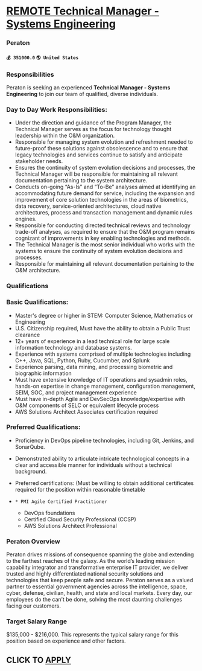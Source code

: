 # [REMOTE Technical Manager - Systems Engineering](https://www.remotewlb.com/apply/remote-technical-manager-systems-engineering)  
### Peraton  
#### `💰 351000.0` `🌎 United States`  

### Responsibilities

Peraton is seeking an experienced **Technical Manager - Systems Engineering** to join our team of qualified, diverse individuals.

### Day to Day Work Responsibilities:

  * Under the direction and guidance of the Program Manager, the Technical Manager serves as the focus for technology thought leadership within the O&M organization.
  * Responsible for managing system evolution and refreshment needed to future-proof these solutions against obsolescence and to ensure that legacy technologies and services continue to satisfy and anticipate stakeholder needs. 
  * Ensures the continuity of system evolution decisions and processes, the Technical Manager will be responsible for maintaining all relevant documentation pertaining to the system architecture. 
  * Conducts on-going “As-Is” and “To-Be” analyses aimed at identifying an accommodating future demand for service, including the expansion and improvement of core solution technologies in the areas of biometrics, data recovery, service-oriented architectures, cloud native architectures, process and transaction management and dynamic rules engines. 
  * Responsible for conducting directed technical reviews and technology trade-off analyses, as required to ensure that the O&M program remains cognizant of improvements in key enabling technologies and methods. 
  * The Technical Manager is the most senior individual who works with the systems to ensure the continuity of system evolution decisions and processes. 
  * Responsible for maintaining all relevant documentation pertaining to the O&M architecture. 

### Qualifications

### Basic Qualifications:

  * Master's degree or higher in STEM: Computer Science, Mathematics or Engineering 
  * U.S. Citizenship required, Must have the ability to obtain a Public Trust clearance
  * 12+ years of experience in a lead technical role for large scale information technology and database systems.
  * Experience with systems comprised of multiple technologies including C++, Java, SQL, Python, Ruby, Cucumber, and Splunk
  * Experience parsing, data mining, and processing biometric and biographic information
  * Must have extensive knowledge of IT operations and sysadmin roles, hands-on expertise in change management, configuration management, SEIM, SOC, and project management experience
  * Must have in-depth Agile and DevSecOps knowledge/expertise with O&M components of SELC or equivalent lifecycle process
  * AWS Solutions Architect Associates certification required

### Preferred Qualifications:

  * Proficiency in DevOps pipeline technologies, including Git, Jenkins, and SonarQube. 
  * Demonstrated ability to articulate intricate technological concepts in a clear and accessible manner for individuals without a technical background. 
  * Preferred certifications: (Must be willing to obtain additional certificates required for the position within reasonable timetable 

  *     * PMI Agile Certified Practitioner 
    * DevOps foundations 
    * Certified Cloud Security Professional (CCSP) 
    * AWS Solutions Architect Professional 

###  Peraton Overview

Peraton drives missions of consequence spanning the globe and extending to the farthest reaches of the galaxy. As the world’s leading mission capability integrator and transformative enterprise IT provider, we deliver trusted and highly differentiated national security solutions and technologies that keep people safe and secure. Peraton serves as a valued partner to essential government agencies across the intelligence, space, cyber, defense, civilian, health, and state and local markets. Every day, our employees do the can’t be done, solving the most daunting challenges facing our customers.

### Target Salary Range

$135,000 - $216,000. This represents the typical salary range for this position based on experience and other factors.  
## CLICK TO [APPLY](https://www.remotewlb.com/apply/remote-technical-manager-systems-engineering)

